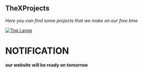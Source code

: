 ## TheXProjects

*Here you can find some projects that we make on our free time*

[![Top Langs](https://github-readme-stats.vercel.app/api/top-langs/?username=TheXProjects&layout=compact)](https://github.com/TheXProjects/github-readme-stats)


# NOTIFICATION

__our website will be ready on tomorrow__
